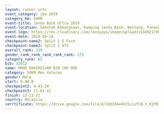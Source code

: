 ```yaml
---
layout: runner-info 
event_category: jbu-2019 
category_km: 50KM 
event-title: Janda Baik Ultra 2019 
event-location: Sekolah Kebangsaan, Kampung Janda Baik, Bentong, Pahang, Malaysia 
event-logo: https://res.cloudinary.com/raceyaya/image/upload/v1569217009/logo/janda-baik_vch1pc.jpg 
event-date: 2019-09-14 
checkpoint-name2: Split 1 E Farm 
checkpoint-name3: Split 2 ATV 
overall_rank: 219
gender_rank_rank_rank_rank_rank: 173
category_rank: 63
bib: 52012
name: MOHD KHAIRISYAM BIN CHE MUD
category: 50KM Men Veteran
gender: Male
start: 0-00.0
checkpoint2: 4-43-20
checkpoint3: 11-01-22
finish: 12-13-21
country: Malaysia
cerrtificate: https://drive.google.com/file/d/1QdI84e4V21cisfC8-t_KjPBi9GdNx7TH/view?usp=sharing
---
```

